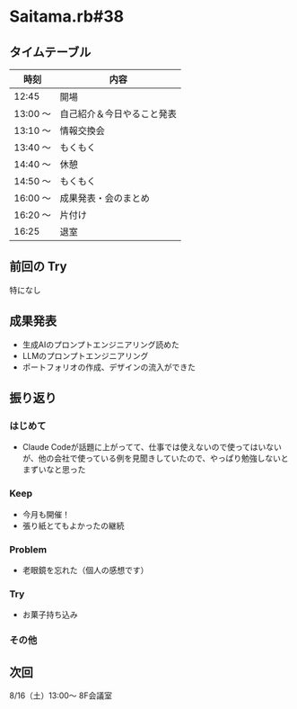 # Saitama.rb#38

## タイムテーブル

| 時刻 | 内容 |
| --- | --- |
| 12:45 | 開場 |
| 13:00 ～  | 自己紹介＆今日やること発表 |
| 13:10 ～ | 情報交換会 |
| 13:40 ～ | もくもく |
| 14:40 ～ | 休憩 |
| 14:50 ～ | もくもく |
| 16:00 ～ | 成果発表・会のまとめ |
| 16:20 ～ | 片付け |
| 16:25 | 退室 |

## 前回の Try
特になし

## 成果発表
- 生成AIのプロンプトエンジニアリング読めた
- LLMのプロンプトエンジニアリング
- ポートフォリオの作成、デザインの流入ができた

## 振り返り
### はじめて
- Claude Codeが話題に上がってて、仕事では使えないので使ってはいないが、他の会社で使っている例を見聞きしていたので、やっぱり勉強しないとまずいなと思った

### Keep
- 今月も開催！
- 張り紙とてもよかったの継続

### Problem
- 老眼鏡を忘れた（個人の感想です）

### Try
- お菓子持ち込み

### その他

## 次回
8/16（土）13:00～ 8F会議室
